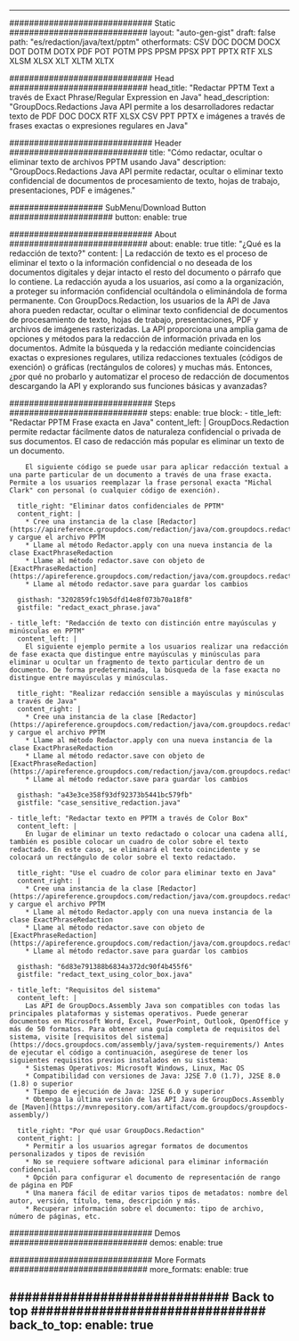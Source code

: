













---
############################# Static ############################
layout: "auto-gen-gist"
draft: false
path: "es/redaction/java/text/pptm"
otherformats: CSV DOC DOCM DOCX DOT DOTM DOTX PDF POT POTM PPS PPSM PPSX PPT PPTX RTF XLS XLSM XLSX XLT XLTM XLTX  

############################# Head ############################
head_title: "Redactar PPTM Text a través de Exact Phrase/Regular Expression en Java"
head_description: "GroupDocs.Redactions Java API permite a los desarrolladores redactar texto de PDF DOC DOCX RTF XLSX CSV PPT PPTX e imágenes a través de frases exactas o expresiones regulares en Java"

############################# Header ############################
title: "Cómo redactar, ocultar o eliminar texto de archivos PPTM usando Java"
description: "GroupDocs.Redactions Java API permite redactar, ocultar o eliminar texto confidencial de documentos de procesamiento de texto, hojas de trabajo, presentaciones, PDF e imágenes."

################### SubMenu/Download Button #####################
button:
    enable: true

############################# About ############################
about:
    enable: true
    title: "¿Qué es la redacción de texto?"
    content: |
        La redacción de texto es el proceso de eliminar el texto o la información confidencial o no deseada de los documentos digitales y dejar intacto el resto del documento o párrafo que lo contiene. La redacción ayuda a los usuarios, así como a la organización, a proteger su información confidencial ocultándola o eliminándola de forma permanente. Con GroupDocs.Redaction, los usuarios de la API de Java ahora pueden redactar, ocultar o eliminar texto confidencial de documentos de procesamiento de texto, hojas de trabajo, presentaciones, PDF y archivos de imágenes rasterizadas. La API proporciona una amplia gama de opciones y métodos para la redacción de información privada en los documentos. Admite la búsqueda y la redacción mediante coincidencias exactas o expresiones regulares, utiliza redacciones textuales (códigos de exención) o gráficas (rectángulos de colores) y muchas más. Entonces, ¿por qué no probarlo y automatizar el proceso de redacción de documentos descargando la API y explorando sus funciones básicas y avanzadas?

############################# Steps ############################
steps:
    enable: true
    block:
    - title_left: "Redactar PPTM Frase exacta en Java"
      content_left: |
        GroupDocs.Redaction permite redactar fácilmente datos de naturaleza confidencial o privada de sus documentos. El caso de redacción más popular es eliminar un texto de un documento. 

        El siguiente código se puede usar para aplicar redacción textual a una parte particular de un documento a través de una frase exacta. Permite a los usuarios reemplazar la frase personal exacta "Michal Clark" con personal (o cualquier código de exención).

      title_right: "Eliminar datos confidenciales de PPTM"
      content_right: |
        * Cree una instancia de la clase [Redactor](https://apireference.groupdocs.com/redaction/java/com.groupdocs.redaction/Redactor) y cargue el archivo PPTM
        * Llame al método Redactor.apply con una nueva instancia de la clase ExactPhraseRedaction
        * Llame al método redactor.save con objeto de [ExactPhraseRedaction](https://apireference.groupdocs.com/redaction/java/com.groupdocs.redaction.redactions/ExactPhraseRedaction)
        * Llame al método redactor.save para guardar los cambios 

      gisthash: "3202859fc19b5dfd14e8f073b70a18f8"
      gistfile: "redact_exact_phrase.java"
      
    - title_left: "Redacción de texto con distinción entre mayúsculas y minúsculas en PPTM"
      content_left: |
        El siguiente ejemplo permite a los usuarios realizar una redacción de fase exacta que distingue entre mayúsculas y minúsculas para eliminar u ocultar un fragmento de texto particular dentro de un documento. De forma predeterminada, la búsqueda de la fase exacta no distingue entre mayúsculas y minúsculas. 
        
      title_right: "Realizar redacción sensible a mayúsculas y minúsculas a través de Java"
      content_right: |
        * Cree una instancia de la clase [Redactor](https://apireference.groupdocs.com/redaction/java/com.groupdocs.redaction/Redactor) y cargue el archivo PPTM
        * Llame al método Redactor.apply con una nueva instancia de la clase ExactPhraseRedaction
        * Llame al método redactor.save con objeto de [ExactPhraseRedaction](https://apireference.groupdocs.com/redaction/java/com.groupdocs.redaction.redactions/ExactPhraseRedaction)
        * Llame al método redactor.save para guardar los cambios 
        
      gisthash: "a43e3ce358f93df92373b5441bc579fb"
      gistfile: "case_sensitive_redaction.java"

    - title_left: "Redactar texto en PPTM a través de Color Box"
      content_left: |
        En lugar de eliminar un texto redactado o colocar una cadena allí, también es posible colocar un cuadro de color sobre el texto redactado. En este caso, se eliminará el texto coincidente y se colocará un rectángulo de color sobre el texto redactado.
        
      title_right: "Use el cuadro de color para eliminar texto en Java"
      content_right: |
        * Cree una instancia de la clase [Redactor](https://apireference.groupdocs.com/redaction/java/com.groupdocs.redaction/Redactor) y cargue el archivo PPTM
        * Llame al método Redactor.apply con una nueva instancia de la clase ExactPhraseRedaction
        * Llame al método redactor.save con objeto de [ExactPhraseRedaction](https://apireference.groupdocs.com/redaction/java/com.groupdocs.redaction.redactions/ExactPhraseRedaction)
        * Llame al método redactor.save para guardar los cambios 
        
      gisthash: "6d83e791388b6834a372dc90f4b455f6"
      gistfile: "redact_text_using_color_box.java"

    - title_left: "Requisitos del sistema"
      content_left: |
        Las API de GroupDocs.Assembly Java son compatibles con todas las principales plataformas y sistemas operativos. Puede generar documentos en Microsoft Word, Excel, PowerPoint, Outlook, OpenOffice y más de 50 formatos. Para obtener una guía completa de requisitos del sistema, visite [requisitos del sistema](https://docs.groupdocs.com/assembly/java/system-requirements/) Antes de ejecutar el código a continuación, asegúrese de tener los siguientes requisitos previos instalados en su sistema:
        * Sistemas Operativos: Microsoft Windows, Linux, Mac OS
        * Compatibilidad con versiones de Java: J2SE 7.0 (1.7), J2SE 8.0 (1.8) o superior
        * Tiempo de ejecución de Java: J2SE 6.0 y superior
        * Obtenga la última versión de las API Java de GroupDocs.Assembly de [Maven](https://mvnrepository.com/artifact/com.groupdocs/groupdocs-assembly/)
        
      title_right: "Por qué usar GroupDocs.Redaction"
      content_right: |
        * Permitir a los usuarios agregar formatos de documentos personalizados y tipos de revisión
        * No se requiere software adicional para eliminar información confidencial.
        * Opción para configurar el documento de representación de rango de página en PDF
        * Una manera fácil de editar varios tipos de metadatos: nombre del autor, versión, título, tema, descripción y más.
        * Recuperar información sobre el documento: tipo de archivo, número de páginas, etc.

############################# Demos ############################
demos:
    enable: true

############################# More Formats ############################
more_formats:
    enable: true

############################# Back to top ###############################
back_to_top:
    enable: true
---